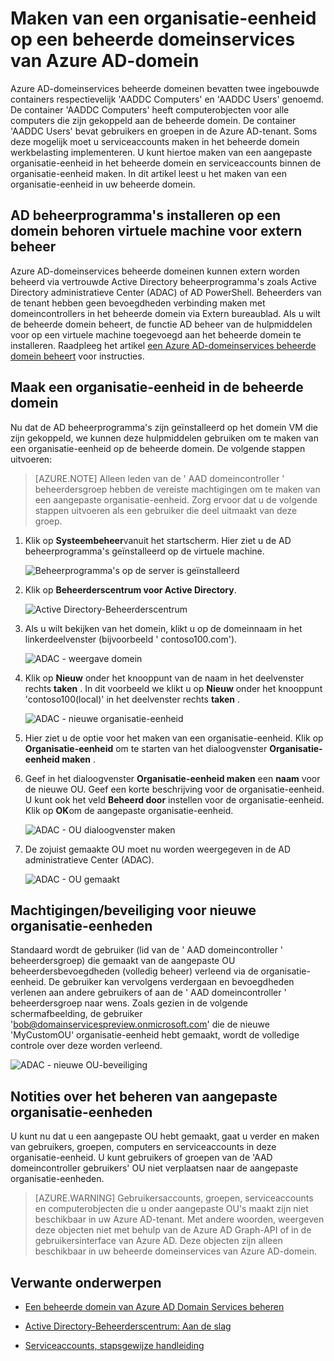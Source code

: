 <properties
    pageTitle="Azure Active Directory Domain Services: Handleiding voor het beheer | Microsoft Azure"
    description="Een organisatie-eenheid op Azure AD-domeinservices beheerde domeinen maken"
    services="active-directory-ds"
    documentationCenter=""
    authors="mahesh-unnikrishnan"
    manager="stevenpo"
    editor="curtand"/>

<tags
    ms.service="active-directory-ds"
    ms.workload="identity"
    ms.tgt_pltfrm="na"
    ms.devlang="na"
    ms.topic="article"
    ms.date="09/21/2016"
    ms.author="maheshu"/>

# <a name="create-an-organizational-unit-ou-on-an-azure-ad-domain-services-managed-domain"></a>Maken van een organisatie-eenheid op een beheerde domeinservices van Azure AD-domein
Azure AD-domeinservices beheerde domeinen bevatten twee ingebouwde containers respectievelijk 'AADDC Computers' en 'AADDC Users' genoemd. De container 'AADDC Computers' heeft computerobjecten voor alle computers die zijn gekoppeld aan de beheerde domein. De container 'AADDC Users' bevat gebruikers en groepen in de Azure AD-tenant. Soms deze mogelijk moet u serviceaccounts maken in het beheerde domein werkbelasting implementeren. U kunt hiertoe maken van een aangepaste organisatie-eenheid in het beheerde domein en serviceaccounts binnen de organisatie-eenheid maken. In dit artikel leest u het maken van een organisatie-eenheid in uw beheerde domein.


## <a name="install-ad-administration-tools-on-a-domain-joined-virtual-machine-for-remote-administration"></a>AD beheerprogramma's installeren op een domein behoren virtuele machine voor extern beheer
Azure AD-domeinservices beheerde domeinen kunnen extern worden beheerd via vertrouwde Active Directory beheerprogramma's zoals Active Directory administratieve Center (ADAC) of AD PowerShell. Beheerders van de tenant hebben geen bevoegdheden verbinding maken met domeincontrollers in het beheerde domein via Extern bureaublad. Als u wilt de beheerde domein beheert, de functie AD beheer van de hulpmiddelen voor op een virtuele machine toegevoegd aan het beheerde domein te installeren. Raadpleeg het artikel [een Azure AD-domeinservices beheerde domein beheert](active-directory-ds-admin-guide-administer-domain.md) voor instructies.

## <a name="create-an-organizational-unit-on-the-managed-domain"></a>Maak een organisatie-eenheid in de beheerde domein
Nu dat de AD beheerprogramma's zijn geïnstalleerd op het domein VM die zijn gekoppeld, we kunnen deze hulpmiddelen gebruiken om te maken van een organisatie-eenheid op de beheerde domein. De volgende stappen uitvoeren:

> [AZURE.NOTE] Alleen leden van de ' AAD domeincontroller ' beheerdersgroep hebben de vereiste machtigingen om te maken van een aangepaste organisatie-eenheid. Zorg ervoor dat u de volgende stappen uitvoeren als een gebruiker die deel uitmaakt van deze groep.

1. Klik op **Systeembeheer**vanuit het startscherm. Hier ziet u de AD beheerprogramma's geïnstalleerd op de virtuele machine.

    ![Beheerprogramma's op de server is geïnstalleerd](./media/active-directory-domain-services-admin-guide/install-rsat-admin-tools-installed.png)

2. Klik op **Beheerderscentrum voor Active Directory**.

    ![Active Directory-Beheerderscentrum](./media/active-directory-domain-services-admin-guide/adac-overview.png)

3. Als u wilt bekijken van het domein, klikt u op de domeinnaam in het linkerdeelvenster (bijvoorbeeld ' contoso100.com').

    ![ADAC - weergave domein](./media/active-directory-domain-services-admin-guide/create-ou-adac-overview.png)

4. Klik op **Nieuw** onder het knooppunt van de naam in het deelvenster rechts **taken** . In dit voorbeeld we klikt u op **Nieuw** onder het knooppunt 'contoso100(local)' in het deelvenster rechts **taken** .

    ![ADAC - nieuwe organisatie-eenheid](./media/active-directory-domain-services-admin-guide/create-ou-adac-new-ou.png)

5. Hier ziet u de optie voor het maken van een organisatie-eenheid. Klik op **Organisatie-eenheid** om te starten van het dialoogvenster **Organisatie-eenheid maken** .

6. Geef in het dialoogvenster **Organisatie-eenheid maken** een **naam** voor de nieuwe OU. Geef een korte beschrijving voor de organisatie-eenheid. U kunt ook het veld **Beheerd door** instellen voor de organisatie-eenheid. Klik op **OK**om de aangepaste organisatie-eenheid.

    ![ADAC - OU dialoogvenster maken](./media/active-directory-domain-services-admin-guide/create-ou-dialog.png)

7. De zojuist gemaakte OU moet nu worden weergegeven in de AD administratieve Center (ADAC).

    ![ADAC - OU gemaakt](./media/active-directory-domain-services-admin-guide/create-ou-done.png)


## <a name="permissionssecurity-for-newly-created-ous"></a>Machtigingen/beveiliging voor nieuwe organisatie-eenheden
Standaard wordt de gebruiker (lid van de ' AAD domeincontroller ' beheerdersgroep) die gemaakt van de aangepaste OU beheerdersbevoegdheden (volledig beheer) verleend via de organisatie-eenheid. De gebruiker kan vervolgens verdergaan en bevoegdheden verlenen aan andere gebruikers of aan de ' AAD domeincontroller ' beheerdersgroep naar wens. Zoals gezien in de volgende schermafbeelding, de gebruiker 'bob@domainservicespreview.onmicrosoft.com' die de nieuwe 'MyCustomOU' organisatie-eenheid hebt gemaakt, wordt de volledige controle over deze worden verleend.

 ![ADAC - nieuwe OU-beveiliging](./media/active-directory-domain-services-admin-guide/create-ou-permissions.png)


## <a name="notes-on-administering-custom-ous"></a>Notities over het beheren van aangepaste organisatie-eenheden
U kunt nu dat u een aangepaste OU hebt gemaakt, gaat u verder en maken van gebruikers, groepen, computers en serviceaccounts in deze organisatie-eenheid. U kunt gebruikers of groepen van de 'AAD domeincontroller gebruikers' OU niet verplaatsen naar de aangepaste organisatie-eenheden.

> [AZURE.WARNING] Gebruikersaccounts, groepen, serviceaccounts en computerobjecten die u onder aangepaste OU's maakt zijn niet beschikbaar in uw Azure AD-tenant. Met andere woorden, weergeven deze objecten niet met behulp van de Azure AD Graph-API of in de gebruikersinterface van Azure AD. Deze objecten zijn alleen beschikbaar in uw beheerde domeinservices van Azure AD-domein.


## <a name="related-content"></a>Verwante onderwerpen

- [Een beheerde domein van Azure AD Domain Services beheren](active-directory-ds-admin-guide-administer-domain.md)

- [Active Directory-Beheerderscentrum: Aan de slag](https://technet.microsoft.com/library/dd560651.aspx)

- [Serviceaccounts, stapsgewijze handleiding](https://technet.microsoft.com/library/dd548356.aspx)

